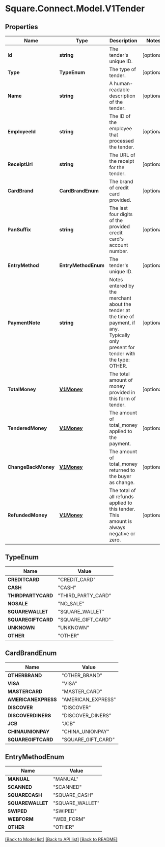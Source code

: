# Square.Connect.Model.V1Tender
## Properties

Name | Type | Description | Notes
------------ | ------------- | ------------- | -------------
**Id** | **string** | The tender&#39;s unique ID. | [optional] 
**Type** | **TypeEnum** | The type of tender. | [optional] 
**Name** | **string** | A human-readable description of the tender. | [optional] 
**EmployeeId** | **string** | The ID of the employee that processed the tender. | [optional] 
**ReceiptUrl** | **string** | The URL of the receipt for the tender. | [optional] 
**CardBrand** | **CardBrandEnum** | The brand of credit card provided. | [optional] 
**PanSuffix** | **string** | The last four digits of the provided credit card&#39;s account number. | [optional] 
**EntryMethod** | **EntryMethodEnum** | The tender&#39;s unique ID. | [optional] 
**PaymentNote** | **string** | Notes entered by the merchant about the tender at the time of payment, if any. Typically only present for tender with the type: OTHER. | [optional] 
**TotalMoney** | [**V1Money**](V1Money.md) | The total amount of money provided in this form of tender. | [optional] 
**TenderedMoney** | [**V1Money**](V1Money.md) | The amount of total_money applied to the payment. | [optional] 
**ChangeBackMoney** | [**V1Money**](V1Money.md) | The amount of total_money returned to the buyer as change. | [optional] 
**RefundedMoney** | [**V1Money**](V1Money.md) | The total of all refunds applied to this tender. This amount is always negative or zero. | [optional] 


## TypeEnum

Name | Value
------------ | -------------
**CREDITCARD** | "CREDIT_CARD"
**CASH** | "CASH"
**THIRDPARTYCARD** | "THIRD_PARTY_CARD"
**NOSALE** | "NO_SALE"
**SQUAREWALLET** | "SQUARE_WALLET"
**SQUAREGIFTCARD** | "SQUARE_GIFT_CARD"
**UNKNOWN** | "UNKNOWN"
**OTHER** | "OTHER"


## CardBrandEnum

Name | Value
------------ | -------------
**OTHERBRAND** | "OTHER_BRAND"
**VISA** | "VISA"
**MASTERCARD** | "MASTER_CARD"
**AMERICANEXPRESS** | "AMERICAN_EXPRESS"
**DISCOVER** | "DISCOVER"
**DISCOVERDINERS** | "DISCOVER_DINERS"
**JCB** | "JCB"
**CHINAUNIONPAY** | "CHINA_UNIONPAY"
**SQUAREGIFTCARD** | "SQUARE_GIFT_CARD"


## EntryMethodEnum

Name | Value
------------ | -------------
**MANUAL** | "MANUAL"
**SCANNED** | "SCANNED"
**SQUARECASH** | "SQUARE_CASH"
**SQUAREWALLET** | "SQUARE_WALLET"
**SWIPED** | "SWIPED"
**WEBFORM** | "WEB_FORM"
**OTHER** | "OTHER"



[[Back to Model list]](../README.md#documentation-for-models) [[Back to API list]](../README.md#documentation-for-api-endpoints) [[Back to README]](../README.md)

